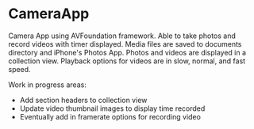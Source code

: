 # CameraApp
Camera App using AVFoundation framework. 
Able to take photos and record videos with timer displayed. Media files are saved to documents directory and iPhone's Photos App. Photos and videos are displayed in a collection view. Playback options for videos are in slow, normal, and fast speed.

Work in progress areas:
- Add section headers to collection view
- Update video thumbnail images to display time recorded
- Eventually add in framerate options for recording video

